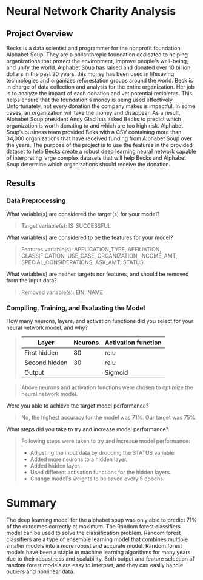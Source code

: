 # Neural Network Charity Analysis

## Project Overview 
Becks is a data scientist and programmer for the nonprofit foundation Alphabet Soup. They are a philanthropic foundation dedicated to helping organizations that protect the environment, improve people's well-being, and unify the world. Alphabet Soup has raised and donated over 10 billion dollars in the past 20 years. this money has been used in lifesaving technologies and organizes reforestation groups around the world. Beck is in charge of data collection and analysis for the entire organization. Her job is to analyze the impact of each donation and vet potential recipients. This helps ensure that the foundation's money is being used effectively. Unfortunately, not every donation the company makes is impactful. In some cases, an organization will take the money and disappear. As a result, Alphabet Soup president Andy Glad has asked Becks to predict which organization is worth donating to and which are too high risk. Alphabet Soup’s business team provided Beks with a CSV containing more than 34,000 organizations that have received funding from Alphabet Soup over the years. The purpose of the project is to use the features in the provided dataset to help Becks create a robust deep learning neural network capable of interpreting large complex datasets that will help Becks and Alphabet Soup determine which organizations should receive the donation.

## Results
### Data Preprocessing
What variable(s) are considered the target(s) for your model?
> Target variable(s): IS_SUCCESSFUL 

What variable(s) are considered to be the features for your model?
> Features variable(s): APPLICATION_TYPE, AFFILIATION, CLASSIFICATION, USE_CASE, ORGANIZATION, INCOME_AMT, SPECIAL_CONSIDERATIONS, ASK_AMT, STATUS

What variable(s) are neither targets nor features, and should be removed from the input data?
> Removed variable(s): EIN, NAME

### Compiling, Training, and Evaluating the Model
How many neurons, layers, and activation functions did you select for your neural network model, and why?
> Layer | Neurons | Activation function
> -----| -----|-----
> First hidden| 80 | relu
> Second hidden |30 | relu
> Output |  | Sigmoid

> Above neurons and activation functions were chosen to optimize the neural network model. 

Were you able to achieve the target model performance?
> No, the highest accuracy for the model was 71%. Our target was 75%.

What steps did you take to try and increase model performance?
> Following steps were taken to try and increase model performance: 
> - Adjusting the input data by dropping the STATUS variable
> - Added more neurons to a hidden layer.
> - Added hidden layer.
> - Used different activation functions for the hidden layers.
> - Change model's weights to be saved every 5 epochs.

# Summary
The deep learning model for the alphabet soup was only able to predict 71% of the outcomes correctly at maximum. The Random forest classifiers model can be used to solve the classification problem. Random forest classifiers are a type of ensemble learning model that combines multiple smaller models into a more robust and accurate model. Random forest models have been a staple in machine learning algorithms for many years due to their robustness and scalability. Both output and feature selection of random forest models are easy to interpret, and they can easily handle outliers and nonlinear data.
